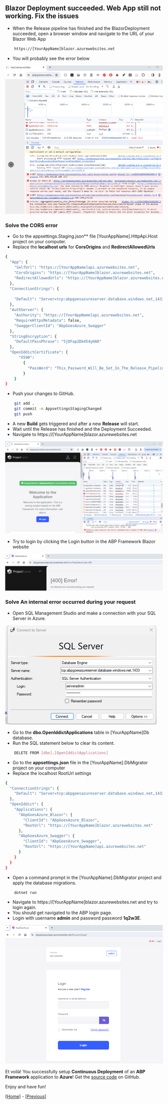 ## Blazor Deployment succeeded. Web App still not working. Fix the issues

* When the Release pipeline has finished and the BlazorDeployment succeeded, open a browser window and navigate to the URL of your Blazor Web App

```html
    https://[YourAppName]blazor.azurewebsites.net
```

* You will probably see the error below

![Exceptions after the blazor deployment](../images/exceptions_after_blazor_deployment.png)

### Solve the CORS error

* Go to the appsettings.Staging.json** file [YourAppName].HttpApi.Host project on your computer.
* Replace the **localhost urls** for **CorsOrigins** and **RedirectAllowedUrls**

```bash
{
  "App": {
    "SelfUrl": "https://[YourAppName]api.azurewebsites.net",
    "CorsOrigins": "https://[YourAppName]blazor.azurewebsites.net",
    "RedirectAllowedUrls": "https://[YourAppName]blazor.azurewebsites.net"
  },
  "ConnectionStrings": {
    
    "Default": "Server=tcp:abpgoesazureserver.database.windows.net,1433;Initial Catalog=AbpGoesAzureDb;Persist Security Info=False;User ID=serveradmin;Password=Server2008!;MultipleActiveResultSets=False;Encrypt=True;TrustServerCertificate=False;Connection Timeout=30;"
  },
  "AuthServer": {
    "Authority": "https://[YourAppName]api.azurewebsites.net",
    "RequireHttpsMetadata": false,
    "SwaggerClientId": "AbpGoesAzure_Swagger"
  },
  "StringEncryption": {
    "DefaultPassPhrase": "5jDFap2Dk454yHA0"
  },
  "OpenIddictCertificate": { 
      "X590": 
        { 
          "PassWord": "This_Password_Will_Be_Set_In_The_Release_Pipeline" 
        }  
    }
}
```

* Push your changes to GitHub.

```bash
    git add .
    git commit -m AppsettingsStagingChanged
    git push
```

* A new **Build** gets triggered and after a new **Release** will start.
* Wait until the Release has finished and the Deployment Succeeded.
* Navigate to https://[YourAppName]blazor.azurewebsites.net

![Congratulations, is successfully running!](../images/blazor_page_up_and_running.png)

* Try to login by clicking the Login button in the ABP Framework Blazor website

![An internal error occurred!](../images/an_internal_error_occurred_during_your_request.png)

### Solve An internal error occurred during your request

* Open SQL Management Studio and make a connection with your SQL Server in Azure.

![Connect to Server!](../images/connect_to_server_database_in_azure.png)

* Go to the **dbo.OpenIddictApplications** table in [YourAppName]Db database.
* Run the SQL statement below to clear its content.

```bash
    DELETE FROM [dbo].[OpenIddictApplications]
```

* Go to the **appsettings.json** file in the [YourAppName].DbMigrator project on your computer
* Replace the localhost RootUrl settings  

```bash
{
  "ConnectionStrings": {
    "Default": "Server=tcp:abpgoesazureserver.database.windows.net,1433;Initial Catalog=AbpGoesAzureDb;Persist Security Info=False;User ID=serveradmin;Password=Server2008!;MultipleActiveResultSets=False;Encrypt=True;TrustServerCertificate=False;Connection Timeout=30;"
  },
  "OpenIddict": {
    "Applications": {
      "AbpGoesAzure_Blazor": {
        "ClientId": "AbpGoesAzure_Blazor",
        "RootUrl": "https://[YourAppName]blazor.azurewebsites.net"
      },
      "AbpGoesAzure_Swagger": {
        "ClientId": "AbpGoesAzure_Swagger",
        "RootUrl": "https://[YourAppName]api.azurewebsites.net"
      }
    }
  }
}
```

* Open a command prompt in the [YourAppName].DbMigrator project and apply the database migrations.

```bash
    dotnet run
```

* Navigate to https://[YourAppName]blazor.azurewebsites.net and try to login again.
* You should get navigated to the ABP login page.
* Login with username **admin** and password password **1q2w3E**.

![Abg login page!](../images/abp_login_screen.png)

Et voilà! You successfully setup **Continuous Deployment** of an **ABP Framework** application to **Azure**!
Get the [source code](https://github.com/bartvanhoey/AbpGoesAzure.git) on GitHub.

Enjoy and have fun!

[[Home]](../README.md) - [[Previous]](tutorial/../9.add-an-extra-stage-in-the-release-pipeline-for-the-blazor-project.md)